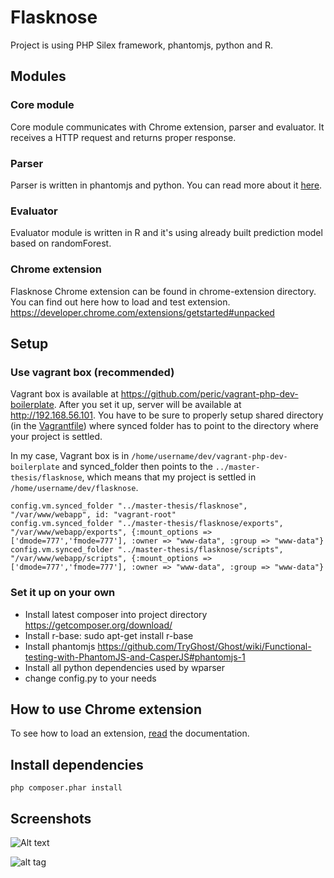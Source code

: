 # Flasknose

Project is using PHP Silex framework, phantomjs, python and R.

## Modules

### Core module

Core module communicates with Chrome extension, parser and evaluator. It receives a HTTP request and returns proper response.

### Parser

Parser is written in phantomjs and python. You can read more about it [here](https://github.com/peric/wparser/blob/master/README.md).

### Evaluator

Evaluator module is written in R and it's using already built prediction model based on randomForest.

### Chrome extension

Flasknose Chrome extension can be found in chrome-extension directory.
You can find out here how to load and test extension. https://developer.chrome.com/extensions/getstarted#unpacked

## Setup

### Use vagrant box (recommended)

Vagrant box is available at https://github.com/peric/vagrant-php-dev-boilerplate. After you set it up, server will be available at http://192.168.56.101.
You have to be sure to properly setup shared directory (in the [Vagrantfile](https://github.com/peric/vagrant-php-dev-boilerplate/blob/master/Vagrantfile#L14)) where synced folder has to point to the directory where your project is settled.

In my case, Vagrant box is in `/home/username/dev/vagrant-php-dev-boilerplate` and synced_folder then points to the `../master-thesis/flasknose`, which means that my project is settled in `/home/username/dev/flasknose`.

```
config.vm.synced_folder "../master-thesis/flasknose", "/var/www/webapp", id: "vagrant-root"
config.vm.synced_folder "../master-thesis/flasknose/exports", "/var/www/webapp/exports", {:mount_options => ['dmode=777','fmode=777'], :owner => "www-data", :group => "www-data"}
config.vm.synced_folder "../master-thesis/flasknose/scripts", "/var/www/webapp/scripts", {:mount_options => ['dmode=777','fmode=777'], :owner => "www-data", :group => "www-data"}
```

### Set it up on your own

* Install latest composer into project directory https://getcomposer.org/download/
* Install r-base: sudo apt-get install r-base
* Install phantomjs https://github.com/TryGhost/Ghost/wiki/Functional-testing-with-PhantomJS-and-CasperJS#phantomjs-1
* Install all python dependencies used by wparser
* change config.py to your needs

## How to use Chrome extension

To see how to load an extension, [read](https://developer.chrome.com/extensions/getstarted#unpacked) the documentation.

## Install dependencies

```
php composer.phar install
```

## Screenshots

![Alt text](https://dl.dropboxusercontent.com/u/2425826/github/01.png)

![alt tag](https://dl.dropboxusercontent.com/u/2425826/github/03.png)
